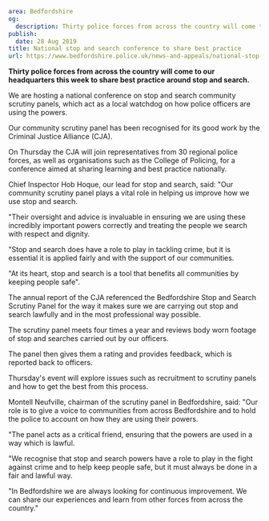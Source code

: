 ```yaml
area: Bedfordshire
og:
  description: Thirty police forces from across the country will come to our headquarters this week to share best practice around stop and search.
publish:
  date: 28 Aug 2019
title: National stop and search conference to share best practice
url: https://www.bedfordshire.police.uk/news-and-appeals/national-stop-search-conference-aug2019
```

**Thirty police forces from across the country will come to our headquarters this week to share best practice around stop and search.**

We are hosting a national conference on stop and search community scrutiny panels, which act as a local watchdog on how police officers are using the powers.

Our community scrutiny panel has been recognised for its good work by the Criminal Justice Alliance (CJA).

On Thursday the CJA will join representatives from 30 regional police forces, as well as organisations such as the College of Policing, for a conference aimed at sharing learning and best practice nationally.

Chief Inspector Hob Hoque, our lead for stop and search, said: "Our community scrutiny panel plays a vital role in helping us improve how we use stop and search.

"Their oversight and advice is invaluable in ensuring we are using these incredibly important powers correctly and treating the people we search with respect and dignity.

"Stop and search does have a role to play in tackling crime, but it is essential it is applied fairly and with the support of our communities.

"At its heart, stop and search is a tool that benefits all communities by keeping people safe".

The annual report of the CJA referenced the Bedfordshire Stop and Search Scrutiny Panel for the way it makes sure we are carrying out stop and search lawfully and in the most professional way possible.

The scrutiny panel meets four times a year and reviews body worn footage of stop and searches carried out by our officers.

The panel then gives them a rating and provides feedback, which is reported back to officers.

Thursday's event will explore issues such as recruitment to scrutiny panels and how to get the best from this process.

Montell Neufville, chairman of the scrutiny panel in Bedfordshire, said: "Our role is to give a voice to communities from across Bedfordshire and to hold the police to account on how they are using their powers.

"The panel acts as a critical friend, ensuring that the powers are used in a way which is lawful.

"We recognise that stop and search powers have a role to play in the fight against crime and to help keep people safe, but it must always be done in a fair and lawful way.

"In Bedfordshire we are always looking for continuous improvement. We can share our experiences and learn from other forces from across the country."
